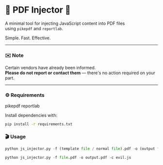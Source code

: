 # 📄 PDF Injector 💉

A minimal tool for injecting JavaScript content into PDF files  
using `pikepdf` and `reportlab`.

Simple. Fast. Effective.

---

### ✉️ Note

Certain vendors have already been informed.  
**Please do not report or contact them** — there's no action required on your part.

---

### ⚙️ Requirements

pikepdf
reportlab


Install dependencies with:

```bash
pip install -r requirements.txt
```

### 🎬 Usage

```python
python js_injector.py -f (template file / normal file).pdf -o (output file / evil one).pdf -c (js code / code that gets injected).js
```

```python
python js_injector.py -f file.pdf -o output.pdf -c evil.js
